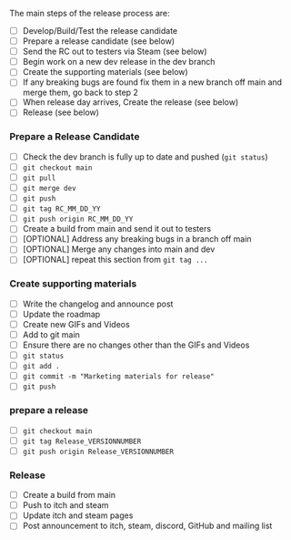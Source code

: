 The main steps of the release process are:

- [ ] Develop/Build/Test the release candidate
- [ ] Prepare a release candidate (see below)
- [ ] Send the RC out to testers via Steam (see below)
- [ ] Begin work on a new dev release in the dev branch
- [ ] Create the supporting materials (see below)
- [ ] If any breaking bugs are found fix them in a new branch off main and merge them, go back to step 2
- [ ] When release day arrives, Create the release (see below)
- [ ] Release (see below)

### Prepare a Release Candidate

- [ ] Check the dev branch is fully up to date and pushed (`git status`)
- [ ] `git checkout main`
- [ ] `git pull`
- [ ] `git merge dev`
- [ ] `git push`
- [ ] `git tag RC_MM_DD_YY`
- [ ] `git push origin RC_MM_DD_YY`
- [ ] Create a build from main and send it out to testers
- [ ] [OPTIONAL] Address any breaking bugs in a branch off main
- [ ] [OPTIONAL] Merge any changes into main and dev
- [ ] [OPTIONAL] repeat this section from `git tag ...`

### Create supporting materials

- [ ] Write the changelog and announce post
- [ ] Update the roadmap
- [ ] Create new GIFs and Videos
- [ ] Add to git main
- [ ] Ensure there are no changes other than the GIFs and Videos
- [ ] `git status`
- [ ] `git add .`
- [ ] `git commit -m "Marketing materials for release"`
- [ ] `git push`

### prepare a release

- [ ] `git checkout main`
- [ ] `git tag Release_VERSIONNUMBER`
- [ ] `git push origin Release_VERSIONNUMBER`

### Release

- [ ] Create a build from main
- [ ] Push to itch and steam
- [ ] Update itch and steam pages
- [ ] Post announcement to itch, steam, discord, GitHub and mailing list